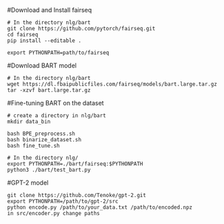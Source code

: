 
#Download and Install fairseq 
```
# In the directory nlg/bart
git clone https://github.com/pytorch/fairseq.git
cd fairseq
pip install --editable .

export PYTHONPATH=path/to/fairseq
```

#Download BART model
```
# In the directory nlg/bart
wget https://dl.fbaipublicfiles.com/fairseq/models/bart.large.tar.gz
tar -xzvf bart.large.tar.gz
```

#Fine-tuning BART on the dataset
```
# create a directory in nlg/bart
mkdir data_bin

bash BPE_preprocess.sh
bash binarize_dataset.sh
bash fine_tune.sh

# In the directory nlg/
export PYTHONPATH=./bart/fairseq:$PYTHONPATH
python3 ./bart/test_bart.py
```


#GPT-2 model
```
git clone https://github.com/Tenoke/gpt-2.git
export PYTHONPATH=/path/to/gpt-2/src
python encode.py /path/to/your_data.txt /path/to/encoded.npz
in src/encoder.py change paths

```